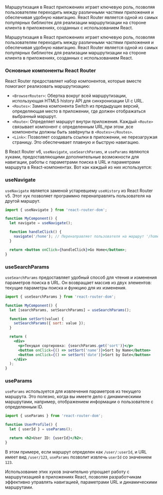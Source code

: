 Маршрутизация в React приложениях играет ключевую роль, позволяя пользователям переходить между различными частями приложения и обеспечивая удобную навигацию. React Router является одной из самых популярных библиотек для реализации маршрутизации на стороне клиента в приложениях, созданных с использованием React.

Маршрутизация в React приложениях играет ключевую роль, позволяя пользователям переходить между различными частями приложения и обеспечивая удобную навигацию. React Router является одной из самых популярных библиотек для реализации маршрутизации на стороне клиента в приложениях, созданных с использованием React.

### Основные компоненты React Router

React Router предоставляет набор компонентов, которые вместе помогают реализовать маршрутизацию:

- `<BrowserRouter>`: Обертка вокруг всей маршрутизации, использующая HTML5 history API для синхронизации UI с URL.
- `<Routes>`: Замена компонента Switch из предыдущих версий, определяющая место в приложении, где должен отображаться выбранный маршрут.
- `<Route>`: Определяет маршрут внутри приложения. Каждый `<Route>` связывает компонент с определенным URL,при этом ,все компоненты должны быть завёрнуты в `<Routes></Routes>`.
- `<Link>`: Позволяет создавать ссылки в приложении, не перезагружая страницу. Это обеспечивает плавную и быструю навигацию.

В React Router v6, `useNavigate`, `useSearchParams`, и `useParams` являются хуками, предоставляющими дополнительные возможности для навигации, работы с параметрами поиска в URL и параметрами маршрута в React-компонентах. Вот как каждый из них используется:

### useNavigate

`useNavigate` является заменой устаревшему `useHistory` из React Router v5. Этот хук позволяет программно перенаправлять пользователя на другой маршрут.

```jsx
import { useNavigate } from 'react-router-dom';

function MyComponent() {
  let navigate = useNavigate();

  function handleClick() {
    navigate('/home'); // Перенаправляет пользователя на маршрут '/home'
  }

  return <button onClick={handleClick}>Go Home</button>;
}
```

### useSearchParams

`useSearchParams` предоставляет удобный способ для чтения и изменения параметров поиска в URL. Он возвращает массив из двух элементов: текущие параметры поиска и функцию для их изменения.

```jsx
import { useSearchParams } from 'react-router-dom';

function MyComponent() {
  let [searchParams, setSearchParams] = useSearchParams();

  function setSort(value) {
    setSearchParams({ sort: value });
  }

  return (
    <div>
      <p>Текущая сортировка: {searchParams.get('sort')}</p>
      <button onClick={() => setSort('name')}>Sort by Name</button>
      <button onClick={() => setSort('date')}>Sort by Date</button>
    </div>
  );
}
```

### useParams

`useParams` используется для извлечения параметров из текущего маршрута. Это полезно, когда вы имеете дело с динамическими маршрутами, например, отображением информации о пользователе с определенным ID.

```jsx
import { useParams } from 'react-router-dom';

function UserProfile() {
  let { userId } = useParams();

  return <h2>User ID: {userId}</h2>;
}
```

В этом примере, если маршрут определен как `/user/:userId`, и URL имеет вид `/user/123`, `useParams` позволит извлечь `userId` со значением `123`.

Использование этих хуков значительно упрощает работу с маршрутизацией в приложениях React, позволяя разработчикам эффективно управлять навигацией, параметрами URL и динамическими маршрутами.
